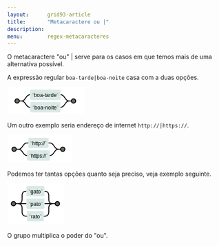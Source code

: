 ```yaml
---
layout:      grid93-article
title:       "Metacaractere ou |"
description: 
menu:        regex-metacaracteres
---
```


O metacaractere "ou" | serve para os casos em que temos mais de uma alternativa possível.

A expressão regular `boa-tarde|boa-noite` casa com a duas opções.

![Figura ilustrando o metacaractere ou](../metacaractere-ou/metacaractere-ou-01.png "Expressão Regular: metacaractere ou")

Um outro exemplo seria endereço de internet `http://|https://`.

![Figura ilustrando o metacaractere ou](../metacaractere-ou/metacaractere-ou-02.png "Expressão Regular: metacaractere ou")

Podemos ter tantas opções quanto seja preciso, veja exemplo seguinte.

![Figura ilustrando o metacaractere ou](../metacaractere-ou/metacaractere-ou-03.png "Expressão Regular: metacaractere ou")

O grupo multiplica o poder do "ou".